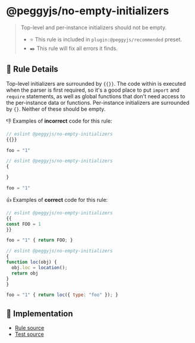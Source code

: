 # @peggyjs/no-empty-initializers
> Top-level and per-instance initializers should not be empty.
> - ⭐️ This rule is included in `plugin:@peggyjs/recommended` preset.
> - ✒️ This rule will fix all errors it finds.

## 📖 Rule Details

Top-level initializers are surrounded by `{{}}`.  The code within is executed
when the parser is first required, so it's a good place to put `import` and
`require` statements, as well as global functions that don't need access to
the per-instance data or functions.  Per-instance initializers are surrounded
by `{}`.  Neither of these should be empty.

:-1: Examples of **incorrect** code for this rule:

```peg.js
// eslint @peggyjs/no-empty-initializers
{{}}

foo = "1"
```

```peg.js
// eslint @peggyjs/no-empty-initializers
{

}

foo = "1"
```

:+1: Examples of **correct** code for this rule:

```peg.js
// eslint @peggyjs/no-empty-initializers
{{
const FOO = 1
}}

foo = "1" { return FOO; }
```

```peg.js
// eslint @peggyjs/no-empty-initializers
{
function loc(obj) {
  obj.loc = location();
  return obj
}
}

foo = "1" { return loc({ type: "foo" }); }
```

## 🔎 Implementation

- [Rule source](../../src/rules/no-empty-initializers.ts)
- [Test source](../../test/lib/rules/no-empty-initializers.js)
